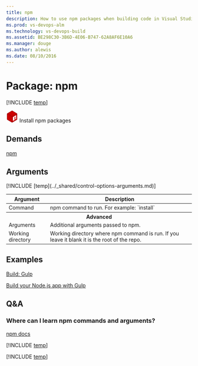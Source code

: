 ```yaml
---
title: npm
description: How to use npm packages when building code in Visual Studio Team Services
ms.prod: vs-devops-alm
ms.technology: vs-devops-build
ms.assetid: BE298C30-3B6D-4E06-B747-62A8AF6E10A6
ms.manager: douge
ms.author: alewis
ms.date: 08/10/2016
---
```


# Package: npm

[!INCLUDE [temp](../../_shared/version-tfs-2015-rtm.md)]

![](_img/npm.png) Install npm packages

## Demands

[npm](https://nodejs.org/en/download/)

## Arguments

<table>
<thead>
<tr>
<th>Argument</th>
<th>Description</th>
</tr>
</thead>
<tr>
<td>Command</td>
<td>
npm command to run. For example: `install`
</td>
</tr>
<tr><th style="text-align: center" colspan="2">Advanced</th></tr>
<tr>
<td>Arguments</td>
<td>
Additional arguments passed to npm.
</td>
</tr>
<tr>
<td>Working directory</td>
<td>
Working directory where npm command is run.  If you leave it blank it is the root of the repo.
</td>
</tr>
[!INCLUDE [temp](../_shared/control-options-arguments.md)]
</table>


## Examples

[Build: Gulp](../build/gulp.md)

[Build your Node.js app with Gulp](../../apps/nodejs/nodejs-to-azure.md)

## Q&A

### Where can I learn npm commands and arguments?

[npm docs](https://docs.npmjs.com/)

<!-- BEGINSECTION class="md-qanda" -->

[!INCLUDE [temp](../../_shared/qa-agents.md)]

[!INCLUDE [temp](../../_shared/qa-versions.md)]

<!-- ENDSECTION -->
